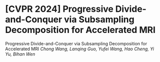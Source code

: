 # [CVPR 2024] Progressive Divide-and-Conquer via Subsampling Decomposition for Accelerated MRI
Progressive Divide-and-Conquer via Subsampling Decomposition for Accelerated MRI
*Chong Wang, Lanqing Guo, Yufei Wang, Hao Cheng, Yi Yu, Bihan Wen*
